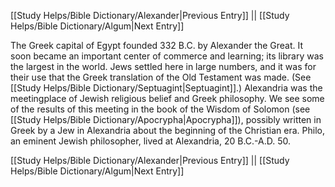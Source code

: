 [[Study Helps/Bible Dictionary/Alexander|Previous Entry]]  ||  [[Study Helps/Bible Dictionary/Algum|Next Entry]]

 The Greek capital of Egypt founded 332 B.C. by Alexander the Great. It soon became an important center of commerce and learning; its library was the largest in the world. Jews settled here in large numbers, and it was for their use that the Greek translation of the Old Testament was made. (See [[Study Helps/Bible Dictionary/Septuagint|Septuagint]].) Alexandria was the meetingplace of Jewish religious belief and Greek philosophy. We see some of the results of this meeting in the book of the Wisdom of Solomon (see [[Study Helps/Bible Dictionary/Apocrypha|Apocrypha]]), possibly written in Greek by a Jew in Alexandria about the beginning of the Christian era. Philo, an eminent Jewish philosopher, lived at Alexandria, 20 B.C.-A.D. 50.

[[Study Helps/Bible Dictionary/Alexander|Previous Entry]]  ||  [[Study Helps/Bible Dictionary/Algum|Next Entry]]